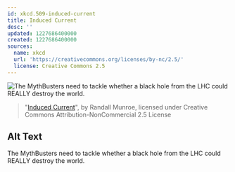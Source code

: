 ```yaml
---
id: xkcd.509-induced-current
title: Induced Current
desc: ''
updated: 1227686400000
created: 1227686400000
sources:
  name: xkcd
  url: 'https://creativecommons.org/licenses/by-nc/2.5/'
  license: Creative Commons 2.5
---
```

![The MythBusters need to tackle whether a black hole from the LHC could REALLY destroy the world.](https://imgs.xkcd.com/comics/induced_current.png)
> "[Induced Current](https://xkcd.com/509/)", by Randall Munroe, licensed under Creative Commons Attribution-NonCommercial 2.5 License

## Alt Text
The MythBusters need to tackle whether a black hole from the LHC could REALLY destroy the world.
